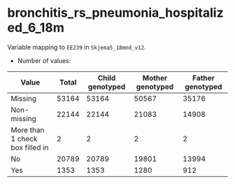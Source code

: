 # bronchitis_rs_pneumonia_hospitalized_6_18m
Variable mapping to `EE239` in `Skjema5_18mnd_v12`.
- Number of values:

| Value | Total | Child genotyped | Mother genotyped | Father genotyped |
| ----- | ----- | --------------- | ---------------- | ---------------- |
| Missing | 53164 | 53164 | 50567 | 35176 |
| Non-missing | 22144 | 22144 | 21083 | 14908 |
| More than 1 check box filled in | 2 | 2 | 2 |2 |
| No | 20789 | 20789 | 19801 |13994 |
| Yes | 1353 | 1353 | 1280 |912 |



